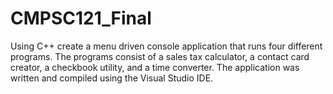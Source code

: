 # CMPSC121_Final

Using C++ create a menu driven console application that runs four different programs. The programs consist of a sales tax calculator, a contact card creator, a checkbook utility, and a time converter. The application was written and compiled using the Visual Studio IDE.
